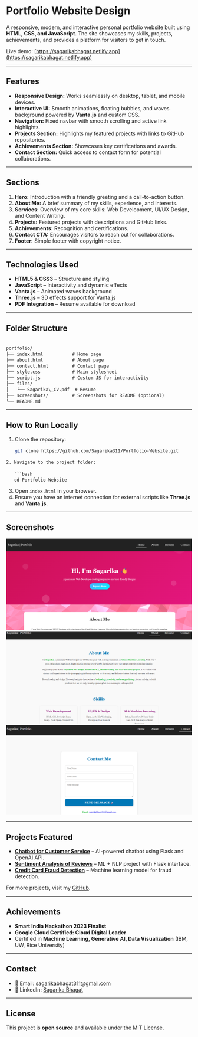 # Portfolio Website Design

A responsive, modern, and interactive personal portfolio website built using **HTML, CSS, and JavaScript**. The site showcases my skills, projects, achievements, and provides a platform for visitors to get in touch.  

Live demo: [https://sagarikabhagat.netlify.app](https://sagarikabhagat.netlify.app)

---

## Features

- **Responsive Design:** Works seamlessly on desktop, tablet, and mobile devices.  
- **Interactive UI:** Smooth animations, floating bubbles, and waves background powered by **Vanta.js** and custom CSS.  
- **Navigation:** Fixed navbar with smooth scrolling and active link highlights.  
- **Projects Section:** Highlights my featured projects with links to GitHub repositories.  
- **Achievements Section:** Showcases key certifications and awards.  
- **Contact Section:** Quick access to contact form for potential collaborations.  

---

## Sections

1. **Hero:** Introduction with a friendly greeting and a call-to-action button.  
2. **About Me:** A brief summary of my skills, experience, and interests.  
3. **Services:** Overview of my core skills: Web Development, UI/UX Design, and Content Writing.  
4. **Projects:** Featured projects with descriptions and GitHub links.  
5. **Achievements:** Recognition and certifications.  
6. **Contact CTA:** Encourages visitors to reach out for collaborations.  
7. **Footer:** Simple footer with copyright notice.

---

## Technologies Used

- **HTML5 & CSS3** – Structure and styling  
- **JavaScript** – Interactivity and dynamic effects  
- **Vanta.js** – Animated waves background  
- **Three.js** – 3D effects support for Vanta.js  
- **PDF Integration** – Resume available for download  

---

## Folder Structure

```

portfolio/
├── index.html           # Home page
├── about.html           # About page
├── contact.html         # Contact page
├── style.css            # Main stylesheet
├── script.js            # Custom JS for interactivity
├── files/
│   └── Sagarika\_CV.pdf  # Resume
├── screenshots/         # Screenshots for README (optional)
└── README.md

````

---

## How to Run Locally

1. Clone the repository:
   ```bash
   git clone https://github.com/Sagarika311/Portfolio-Website.git
```
2. Navigate to the project folder:

   ```bash
   cd Portfolio-Website
   ```
3. Open `index.html` in your browser.
4. Ensure you have an internet connection for external scripts like **Three.js** and **Vanta.js**.

--- 

## Screenshots

![Homepage](screenshots/homepage.png)
![About Page](screenshots/aboutpage.png)
![Contact Page](screenshots/contactpage.png)

---

## Projects Featured

* **[Chatbot for Customer Service](https://github.com/Sagarika311/Chatbot-for-Customer-Service)** – AI-powered chatbot using Flask and OpenAI API.
* **[Sentiment Analysis of Reviews](https://github.com/Sagarika311/Sentiment-Analysis-of-Product-Reviews)** – ML + NLP project with Flask interface.
* **[Credit Card Fraud Detection](https://github.com/Sagarika311/Credit-Card-Fraud-Detection-using-ML)** – Machine learning model for fraud detection.

For more projects, visit my [GitHub](https://github.com/Sagarika311).

---

## Achievements

* **Smart India Hackathon 2023 Finalist**
* **Google Cloud Certified: Cloud Digital Leader**
* Certified in **Machine Learning, Generative AI, Data Visualization** (IBM, UW, Rice University)

---

## Contact

* 📧 Email: [sagarikabhagat311@gmail.com](mailto:sagarikabhagat311@gmail.com)
* 🔗 LinkedIn: [Sagarika Bhagat](https://linkedin.com/in/sagarika-bhagat)

---

## License

This project is **open source** and available under the MIT License.
